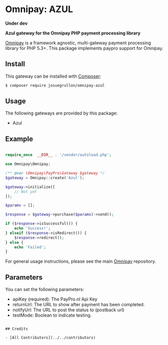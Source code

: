 # Omnipay: AZUL
**Under dev**

**Azul gateway for the Omnipay PHP payment processing library**


[Omnipay](https://github.com/thephpleague/omnipay) is a framework agnostic, multi-gateway payment
processing library for PHP 5.3+. This package implements paypro support for Omnipay.

## Install

This gateway can be installed with [Composer](https://getcomposer.org/):

``` bash
$ composer require josuegrullon/omnipay-azul
```

## Usage

The following gateways are provided by this package:

 * Azul

## Example

```php

require_once  __DIR__ . '/vendor/autoload.php';

use Omnipay\Omnipay;

/** @var \Omnipay\PayPro\Gateway $gateway */
$gateway = Omnipay::create('Azul');

$gateway->initialize([
    // Not yet
]);

$params = [];

$response = $gateway->purchase($params)->send();

if ($response->isSuccessful()) {
    echo 'Success!';
} elseif ($response->isRedirect()) {
    $response->redirect();
} else {
    echo 'Failed';
}
```

For general usage instructions, please see the main [Omnipay](https://github.com/thephpleague/omnipay) repository.

## Parameters

You can set the following parameters:

 - apiKey (required): The PayPro.nl Api Key
 - returnUrl: The URL to show after payment has been completed.
 - notifyUrl: The URL to post the status to (postback url)
 - testMode: Boolean to indicate testing.

```

## Credits

- [All Contributors](../../contributors)



